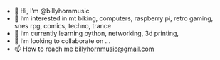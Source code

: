 - 👋 Hi, I’m @billyhornmusic
- 👀 I’m interested in mt biking, computers, raspberry pi, retro gaming, snes rpg, comics, techno, trance
- 🌱 I’m currently learning python, networking, 3d printing, 
- 💞️ I’m looking to collaborate on ...
- 📫 How to reach me billyhornmusic@gmail.com

<!---
billyhornmusic/billyhornmusic is a ✨ special ✨ repository because its `README.md` (this file) appears on your GitHub profile.
You can click the Preview link to take a look at your changes.
--->
